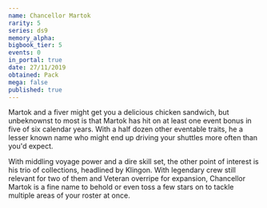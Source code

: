 ```yaml
---
name: Chancellor Martok
rarity: 5
series: ds9
memory_alpha:
bigbook_tier: 5
events: 0
in_portal: true
date: 27/11/2019
obtained: Pack
mega: false
published: true
---
```


Martok and a fiver might get you a delicious chicken sandwich, but unbeknownst to most is that Martok has hit on at least one event bonus in five of six calendar years. With a half dozen other eventable traits, he a lesser known name who might end up driving your shuttles more often than you'd expect.

With middling voyage power and a dire skill set, the other point of interest is his trio of collections, headlined by Klingon. With legendary crew still relevant for two of them and Veteran overripe for expansion, Chancellor Martok is a fine name to behold or even toss a few stars on to tackle multiple areas of your roster at once.
